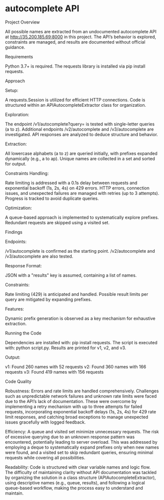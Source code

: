 # autocomplete API

Project Overview

All possible names are extracted from an undocumented autocomplete API at http://35.200.185.69:8000 in this project. The API’s behavior is explored, constraints are managed, and results are documented without official guidance.

Requirements

Python 3.7+ is required.
The requests library is installed via pip install requests.

Approach

Setup:

A requests.Session is utilized for efficient HTTP connections.
Code is structured within an APIAutocompleteExtractor class for organization.

Exploration:

The endpoint /v1/autocomplete?query=<string> is tested with single-letter queries (a to z).
Additional endpoints /v2/autocomplete and /v3/autocomplete are investigated.
API responses are analyzed to deduce structure and behavior.

Extraction:

All lowercase alphabets (a to z) are queried initially, with prefixes expanded dynamically (e.g., a to ap).
Unique names are collected in a set and sorted for output.

Constraints Handling:

Rate limiting is addressed with a 0.1s delay between requests and exponential backoff (1s, 2s, 4s) on 429 errors.
HTTP errors, connection issues, and unexpected failures are managed with retries (up to 3 attempts).
Progress is tracked to avoid duplicate queries.

Optimization:

A queue-based approach is implemented to systematically explore prefixes.
Redundant requests are skipped using a visited set.

Findings

Endpoints:

/v1/autocomplete is confirmed as the starting point.
/v2/autocomplete and /v3/autocomplete are also tested.

Response Format:

JSON with a "results" key is assumed, containing a list of names.

Constraints:

Rate limiting (429) is anticipated and handled.
Possible result limits per query are mitigated by expanding prefixes.

Features:

Dynamic prefix generation is observed as a key mechanism for exhaustive extraction.

Running the Code

Dependencies are installed with: pip install requests.
The script is executed with: python script.py.
Results are printed for v1, v2, and v3.

Output:

v1: Found 260 names with 52 requests
v2: Found 360 names with 166 requests
v3: Found 419 names with 156 requests

Code Quality

Robustness: Errors and rate limits are handled comprehensively. Challenges such as unpredictable network failures and unknown rate limits were faced due to the API’s lack of documentation. These were overcome by implementing a retry mechanism with up to three attempts for failed requests, incorporating exponential backoff delays (1s, 2s, 4s) for 429 rate limit responses, and catching broad exceptions to manage unexpected issues gracefully with logged feedback.

Efficiency: A queue and visited set minimize unnecessary requests. The risk of excessive querying due to an unknown response pattern was encountered, potentially leading to server overload. This was addressed by employing a deque to systematically expand prefixes only when new names were found, and a visited set to skip redundant queries, ensuring minimal requests while covering all possibilities.

Readability: Code is structured with clear variable names and logic flow. The difficulty of maintaining clarity without API documentation was tackled by organizing the solution in a class structure (APIAutocompleteExtractor), using descriptive names (e.g., queue, results), and following a logical queue-based workflow, making the process easy to understand and maintain.
